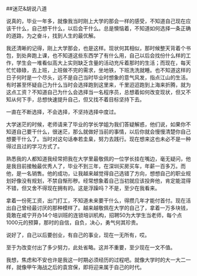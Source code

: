 ##迷茫&胡说八道

 说真的，毕业一年多，就像我当时刚上大学的那会一样的感受，不知道自己现在应该干什么，自己想干什么，以后会干什么。总是懊恼着，不知道如何选择一条正确的道路，为之奋斗，找到人生的最优解。


我还清晰的记得，刚上大学那会，也是这样。现状何其相似，那时候整天背着个书包，到处奔跑上课，也不知道这些东西学了有什么用，自己以后会找份什么样的工作，学生会一堆看似高大上实则缺乏含量的活动充斥着那时的生活；而现在，每天忙忙碌碌，去上班，上班做不完的需求，坐地铁，下班洗洗就睡。也不知道这样的日子何时是一个尽头，远不是自己当时毕业时想象的意气风发，指点江山的生活。有时甚至怀疑自己为什么当时会选择跑到这里来，千里迢迢跑到上海来折腾，就为这点工资？不知道自己为什么会选择当一名程序员，总想着如何改变现状，但又不知从何下手，总想快速提升自己，但又找不着目标坚持下去。


一直在不断选择，不会选择，不坚持选择中度过。

大学迷茫的时候，老师请来了毕业的学长学姐为我们答疑解惑，他们说，如果你不知道自己要干什么，很迷茫，那么就做好当前的事情，以后你就会慢慢清楚你自己想要干什么了。当时对这句话奉若圭臬，努力去践行。现在想来这也未必不是一种得过且过的学习方式了。

熟悉我的人都知道我经常把我在大学里最敬佩的一位学长挂在嘴边，毫无疑问，他是我目前接触最优秀人了，毕业不到三年，在深圳买房买车，年薪一百多万。而他，是一名销售。他的成功，让我越来越觉得自己选错了方向，想想自己的职业规划好像没有规划，不禁自惭形秽。经常想象着自己当初就应该投奔他，肯定能混得不错，但又舍不得现在拥有的。这是浮躁吗？不是，至少在我看来。

拿着一份死工资，出门打工，不知道未来要干什么，得攒几年才能付首付。现在活出自己曾经最讨厌的那种模样了。越来越敬佩在大学的自己了，拿着一万多块钱，竟敢在咸宁开办14个培训班的连锁培训机构，招聘50为大学生当老师，每个点1000元的预算，那时的自信，自负，决心，勇气何其珍贵。

说好了，自己以后要创业，有自己的事业，现在一无所有，哎。

至于为改变付出了多少努力，此处省略。这并不重要，至少现在一文不值。

我想，焦虑和不安也许是我这一时期必须经历的过程吧。就像大学时的大一大二一样，就像甲午海战之后的袁宫保，即将迎来属于自己的时代。


